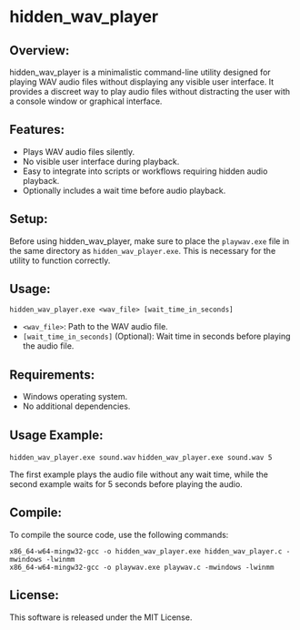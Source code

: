 # hidden_wav_player
## Overview:

hidden_wav_player is a minimalistic command-line utility designed for playing WAV audio files without displaying any visible user interface. It provides a discreet way to play audio files without distracting the user with a console window or graphical interface.

## Features:

- Plays WAV audio files silently.
- No visible user interface during playback.
- Easy to integrate into scripts or workflows requiring hidden audio playback.
- Optionally includes a wait time before audio playback.

## Setup:

Before using hidden_wav_player, make sure to place the `playwav.exe` file in the same directory as `hidden_wav_player.exe`. This is necessary for the utility to function correctly.

## Usage:

`hidden_wav_player.exe <wav_file> [wait_time_in_seconds]`

- `<wav_file>`: Path to the WAV audio file.
- `[wait_time_in_seconds]` (Optional): Wait time in seconds before playing the audio file.

## Requirements:

- Windows operating system.
- No additional dependencies.

## Usage Example:

`hidden_wav_player.exe sound.wav`
`hidden_wav_player.exe sound.wav 5`

The first example plays the audio file without any wait time, while the second example waits for 5 seconds before playing the audio.

## Compile:
To compile the source code, use the following commands:

`x86_64-w64-mingw32-gcc -o hidden_wav_player.exe hidden_wav_player.c -mwindows -lwinmm`  
`x86_64-w64-mingw32-gcc -o playwav.exe playwav.c -mwindows -lwinmm`

## License:
This software is released under the MIT License.
